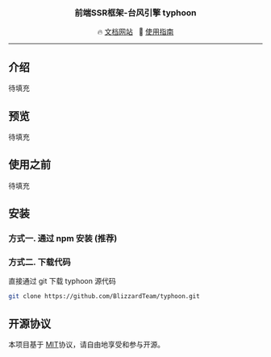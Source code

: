 <h3 align="center">前端SSR框架-台风引擎 typhoon</h3>

<p align="center">
  🔥 <a href="https://github.com/BlizzardTeam/typhoon">文档网站</a>
  &nbsp;
  🚀 <a href="https://github.com/BlizzardTeam/typhoon" target="_blank">使用指南</a>
</p>

---

## 介绍

待填充
## 预览

待填充

## 使用之前

待填充

## 安装

### 方式一. 通过 npm 安装 (推荐)



### 方式二. 下载代码

直接通过 git 下载 typhoon 源代码
```bash
git clone https://github.com/BlizzardTeam/typhoon.git
```


## 开源协议

本项目基于 [MIT](https://zh.wikipedia.org/wiki/MIT%E8%A8%B1%E5%8F%AF%E8%AD%89)协议，请自由地享受和参与开源。

[typhoon]: https://github.com/BlizzardTeam/typhoon
[issue]: https://github.com/BlizzardTeam/typhoon/issues/new
[PR]: https://github.com/BlizzardTeam/typhoon/compare
[MIT]: http://opensource.org/licenses/MIT